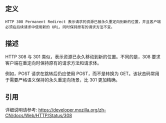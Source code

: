## 定义

```
HTTP 308 Permanent Redirect 表示请求的资源已被永久重定向到新的位置，并且客户端必须在后续请求中使用新的 URL，同时保持原有的请求方法不变。
```

## 描述

HTTP 308 与 301 类似，表示资源已永久移动到新的位置。不同的是，308 要求客户端在重定向时保持原有的请求方法和请求体。

例如，POST 请求在跳转后仍应使用 POST，而不是转换为 GET。该状态码常用于需要严格语义保持的永久重定向场景，比 301 更加精确。

## 引用

详细说明请参考: https://developer.mozilla.org/zh-CN/docs/Web/HTTP/Status/308